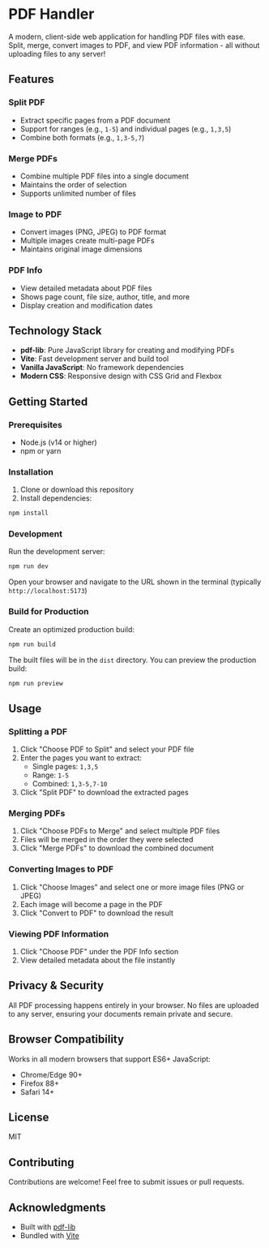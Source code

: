 # PDF Handler

A modern, client-side web application for handling PDF files with ease. Split, merge, convert images to PDF, and view PDF information - all without uploading files to any server!

## Features

### Split PDF
- Extract specific pages from a PDF document
- Support for ranges (e.g., `1-5`) and individual pages (e.g., `1,3,5`)
- Combine both formats (e.g., `1,3-5,7`)

### Merge PDFs
- Combine multiple PDF files into a single document
- Maintains the order of selection
- Supports unlimited number of files

### Image to PDF
- Convert images (PNG, JPEG) to PDF format
- Multiple images create multi-page PDFs
- Maintains original image dimensions

### PDF Info
- View detailed metadata about PDF files
- Shows page count, file size, author, title, and more
- Display creation and modification dates

## Technology Stack

- **pdf-lib**: Pure JavaScript library for creating and modifying PDFs
- **Vite**: Fast development server and build tool
- **Vanilla JavaScript**: No framework dependencies
- **Modern CSS**: Responsive design with CSS Grid and Flexbox

## Getting Started

### Prerequisites

- Node.js (v14 or higher)
- npm or yarn

### Installation

1. Clone or download this repository
2. Install dependencies:

```bash
npm install
```

### Development

Run the development server:

```bash
npm run dev
```

Open your browser and navigate to the URL shown in the terminal (typically `http://localhost:5173`)

### Build for Production

Create an optimized production build:

```bash
npm run build
```

The built files will be in the `dist` directory. You can preview the production build:

```bash
npm run preview
```

## Usage

### Splitting a PDF

1. Click "Choose PDF to Split" and select your PDF file
2. Enter the pages you want to extract:
   - Single pages: `1,3,5`
   - Range: `1-5`
   - Combined: `1,3-5,7-10`
3. Click "Split PDF" to download the extracted pages

### Merging PDFs

1. Click "Choose PDFs to Merge" and select multiple PDF files
2. Files will be merged in the order they were selected
3. Click "Merge PDFs" to download the combined document

### Converting Images to PDF

1. Click "Choose Images" and select one or more image files (PNG or JPEG)
2. Each image will become a page in the PDF
3. Click "Convert to PDF" to download the result

### Viewing PDF Information

1. Click "Choose PDF" under the PDF Info section
2. View detailed metadata about the file instantly

## Privacy & Security

All PDF processing happens entirely in your browser. No files are uploaded to any server, ensuring your documents remain private and secure.

## Browser Compatibility

Works in all modern browsers that support ES6+ JavaScript:
- Chrome/Edge 90+
- Firefox 88+
- Safari 14+

## License

MIT

## Contributing

Contributions are welcome! Feel free to submit issues or pull requests.

## Acknowledgments

- Built with [pdf-lib](https://pdf-lib.js.org/)
- Bundled with [Vite](https://vitejs.dev/)

